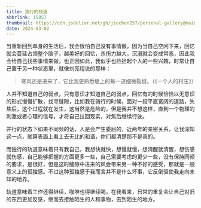 ```yaml
---
title: 独行的栈道
abbrlink: 15857
thumbnail: https://cdn.jsdelivr.net/gh/jiechen257/personal-gallery@main/img/202403102313300.png
date: 2024-03-02
---
```


当重新回到单身的生活后，我会很怕自己没有事情做，因为当自己空闲下来，回忆就会蔓延占领整个脑子，越美好的回忆，杀伤力越大，沉溺就会变成常态，因此我会给自己找些事情来做，也正因如此，我似乎也捡拾起个人的一些兴趣，时常让自己置于另一种状态里，就像刘亮程说的那样：

> 寒风还是进来了，它比我更熟悉墙上的每一道细微裂缝。（《一个人的村庄》）

人并不知道自己的弱点，只有意识才知道自己的弱点，回忆有的时候恰恰以无意识的形式慢慢扩散，找寻缝隙，比如我在骑行的时候，面对一段平直宽阔的道路，失焦后，这个过程就在发生，这当然是危险的，但是我并不想这样，直到一个物理的刺激或者心理的信号，才将自己拉回现实，对焦后继续行驶。

并行的状态下如果不同频的话，人是会产生委屈的，近两年的亲密关系，让我深知这一点，就算表面上看上去无比的和谐，你们都清楚那不是真的。

而独行的轨道意味着只有我自己，我想快就快，想慢就慢，想清醒就清醒，想伤感就伤感，自己能够把握的方面更多一些，自己需要考虑的更少一些，没有保持同频的要求，是很好，但是这时缝隙中进来的风会带来另一种不好的感受，那就是一般意义上的孤独感。不过这种孤独感于我而言并不是什么坏事，它反倒驱使我走向未知的地界。

轨道意味着工作还得继续，咖啡也得继续喝，在我看来，日常的重复会让自己对旧的东西更加反感，继而去接触陌生的人和事物，去到陌生的地方。

